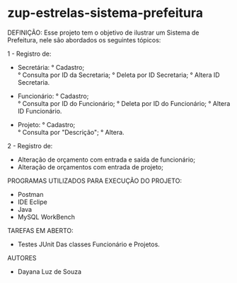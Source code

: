 # zup-estrelas-sistema-prefeitura

DEFINIÇÃO:
Esse projeto tem o objetivo de ilustrar um Sistema de Prefeitura, nele são abordados os seguintes tópicos: 

1 - Registro de:
* Secretária:
  ° Cadastro;   
  ° Consulta por ID da Secretaria;
  ° Deleta por ID Secretaria;
  ° Altera ID Secretaria.

* Funcionário:
  ° Cadastro;   
  ° Consulta por ID do Funcionário;
  ° Deleta por ID do Funcionário;
  ° Altera ID Funcionário.
 
 * Projeto:
  ° Cadastro;   
  ° Consulta por "Descrição";
  ° Altera.
 
2 - Registro de:
* Alteração de orçamento com entrada e saída de funcionário;
* Alteração de orçamentos com entrada de projeto;

PROGRAMAS UTILIZADOS PARA EXECUÇÃO DO PROJETO:
* Postman
* IDE Eclipe
* Java
* MySQL WorkBench

TAREFAS EM ABERTO:
* Testes JUnit Das classes Funcionário e Projetos.

AUTORES
* Dayana Luz de Souza

